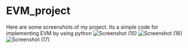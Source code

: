 # EVM_project
Here are some screenshots of my project. Its a simple code for implementing EVM by using python
![Screenshot (15)](https://user-images.githubusercontent.com/46423269/124286327-7329c400-db6c-11eb-8eac-ccb664466c3a.png)
![Screenshot (16)](https://user-images.githubusercontent.com/46423269/124286359-7b81ff00-db6c-11eb-96bc-8fbe9c5e3f95.png)
![Screenshot (17)](https://user-images.githubusercontent.com/46423269/124286375-7fae1c80-db6c-11eb-83fe-71a691b914d4.png)
